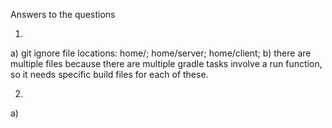 Answers to the questions

1)
a) git ignore file locations: home/; home/server; home/client; 
b) there are multiple files because there are multiple gradle tasks
involve a run function, so it needs specific build files for each of these.

2) 
a)